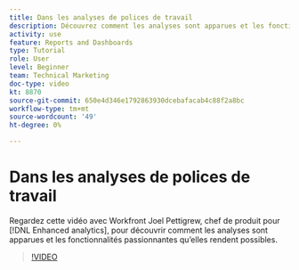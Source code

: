 ```yaml
---
title: Dans les analyses de polices de travail
description: Découvrez comment les analyses sont apparues et les fonctionnalités passionnantes qu’elles permettent avec Joel Pettigrew, chef de produit pour [!DNL Enhanced analytics].
activity: use
feature: Reports and Dashboards
type: Tutorial
role: User
level: Beginner
team: Technical Marketing
doc-type: video
kt: 8870
source-git-commit: 650e4d346e1792863930dcebafacab4c88f2a8bc
workflow-type: tm+mt
source-wordcount: '49'
ht-degree: 0%

---
```


# Dans les analyses de polices de travail

Regardez cette vidéo avec Workfront Joel Pettigrew, chef de produit pour [!DNL Enhanced analytics], pour découvrir comment les analyses sont apparues et les fonctionnalités passionnantes qu’elles rendent possibles.

>[!VIDEO](https://video.tv.adobe.com/v/335042/?quality=12&learn=on)
